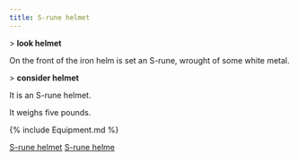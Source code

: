```yaml
---
title: S-rune helmet
---
```


\> **look helmet**

On the front of the iron helm is set an S-rune, wrought of some white
metal.

\> **consider helmet**

It is an S-rune helmet.

It weighs five pounds.

{% include Equipment.md %}

[S-rune helmet](Category:_Metal_equipment "wikilink") [S-rune
helme](Category:_Head_items "wikilink")